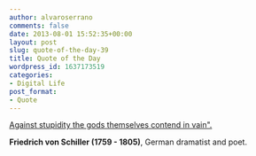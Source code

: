 ```yaml
---
author: alvaroserrano
comments: false
date: 2013-08-01 15:52:35+00:00
layout: post
slug: quote-of-the-day-39
title: Quote of the Day
wordpress_id: 1637173519
categories:
- Digital Life
post_format:
- Quote
---
```


[Against stupidity the gods themselves contend in vain".](http://www.quotationspage.com/quote/26271.html)

**Friedrich von Schiller (1759 - 1805)**, German dramatist and poet.
